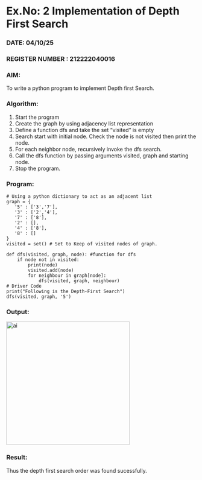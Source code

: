 # Ex.No: 2  Implementation of Depth First Search
### DATE: 04/10/25                                                                         
### REGISTER NUMBER : 212222040016
### AIM: 
To write a python program to implement Depth first Search. 
### Algorithm:
1. Start the program
2. Create the graph by using adjacency list representation
3. Define a function dfs and take the set “visited” is empty 
4. Search start with initial node. Check the node is not visited then print the node.
5. For each neighbor node, recursively invoke the dfs search.
6. Call the dfs function by passing arguments visited, graph and starting node.
7. Stop the program.
### Program:
```
# Using a python dictionary to act as an adjacent list
graph = { 
   '5' : ['3','7'],
   '3' : ['2','4'],
   '7' : ['8'],
   '2' : [],
   '4' : ['8'],
   '8' : []
}
visited = set() # Set to Keep of visited nodes of graph.
   
def dfs(visited, graph, node): #function for dfs
    if node not in visited:
        print(node)
        visited.add(node)
        for neighbour in graph[node]:
            dfs(visited, graph, neighbour)
# Driver Code
print("Following is the Depth-First Search")
dfs(visited, graph, '5')
```
### Output:
<img width="327" alt="ai " src="https://github.com/Vineesha29031970/AI_Lab_2023-24/assets/133136880/524e7354-e488-4a44-b445-75143b3fc8fd">




### Result:
Thus the depth first search order was found sucessfully.
